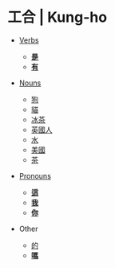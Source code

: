 # 工合 | Kung-ho

- [Verbs](verbs/index.md)
  - **[是](verbs/是.md)**
  - **[有](verbs/有.md)**

- [Nouns](nouns/index.md)
  - [狗](nouns/狗.md)
  - [貓](nouns/貓.md)
  - [冰茶](nouns/冰茶.md)
  - [英國人](nouns/英國人.md)
  - [水](nouns/水.md)
  - [美國](nouns/美國.md)
  - [茶](nouns/茶.md)

- [Pronouns](pronouns/index.md)
  - **[這](pronouns/這.md)**
  - **[我](pronouns/我.md)**
  - **[你](pronouns/你.md)**

- Other
  - [的](other/的.md)
  - **[嗎](other/嗎.md)**

